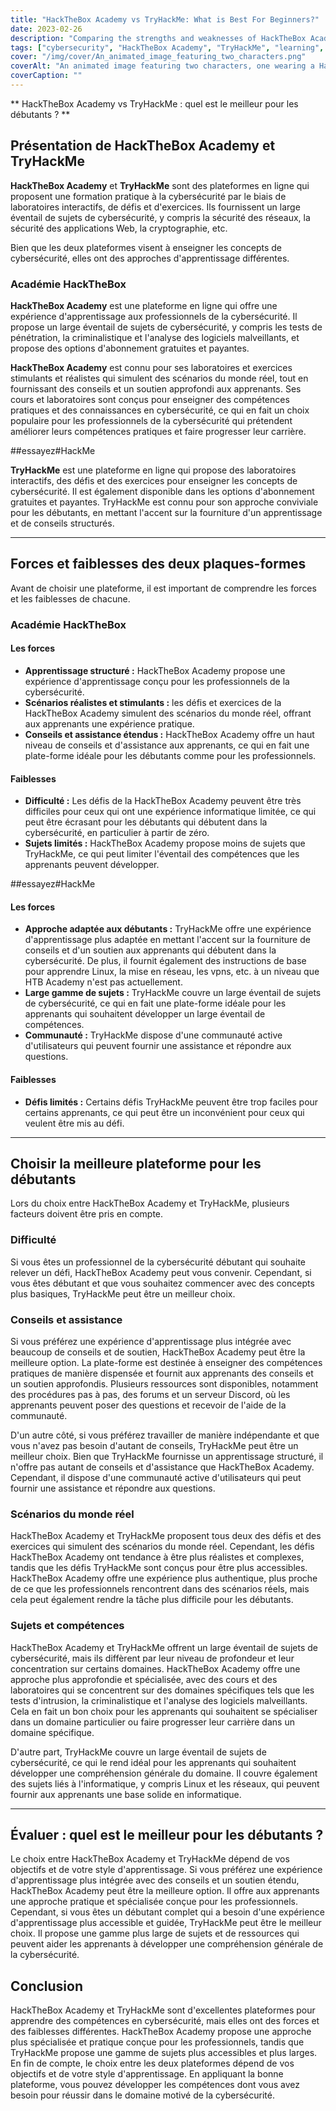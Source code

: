 ```yaml
---
title: "HackTheBox Academy vs TryHackMe: What is Best For Beginners?"
date: 2023-02-26
description: "Comparing the strengths and weaknesses of HackTheBox Academy and TryHackMe to help beginners choose the best platform for learning cybersecurity skills."
tags: ["cybersecurity", "HackTheBox Academy", "TryHackMe", "learning", "beginner", "interactive labs", "challenges", "exercises", "guidance", "support", "real-world scenarios", "skills", "network security", "web application security", "cryptography", "programming", "community", "online learning", "structured learning"]
cover: "/img/cover/An_animated_image_featuring_two_characters.png"
coverAlt: "An animated image featuring two characters, one wearing a HackTheBox Academy shirt and the other wearing a TryHackMe shirt, each with a thought bubble above their head containing a relevant symbol for their platform and both characters standing on a see-saw that is balanced in the middle."
coverCaption: ""
---
```


 ** HackTheBox Academy vs TryHackMe : quel est le meilleur pour les débutants ? **  ## Présentation de HackTheBox Academy et TryHackMe  **HackTheBox Academy** et **TryHackMe** sont des plateformes en ligne qui proposent une formation pratique à la cybersécurité par le biais de laboratoires interactifs, de défis et d'exercices. Ils fournissent un large éventail de sujets de cybersécurité, y compris la sécurité des réseaux, la sécurité des applications Web, la cryptographie, etc.  Bien que les deux plateformes visent à enseigner les concepts de cybersécurité, elles ont des approches d'apprentissage différentes.  ### Académie HackTheBox  **HackTheBox Academy** est une plateforme en ligne qui offre une expérience d'apprentissage aux professionnels de la cybersécurité. Il propose un large éventail de sujets de cybersécurité, y compris les tests de pénétration, la criminalistique et l'analyse des logiciels malveillants, et propose des options d'abonnement gratuites et payantes.  **HackTheBox Academy** est connu pour ses laboratoires et exercices stimulants et réalistes qui simulent des scénarios du monde réel, tout en fournissant des conseils et un soutien approfondi aux apprenants. Ses cours et laboratoires sont conçus pour enseigner des compétences pratiques et des connaissances en cybersécurité, ce qui en fait un choix populaire pour les professionnels de la cybersécurité qui prétendent améliorer leurs compétences pratiques et faire progresser leur carrière.  ##essayez#HackMe  **TryHackMe** est une plateforme en ligne qui propose des laboratoires interactifs, des défis et des exercices pour enseigner les concepts de cybersécurité. Il est également disponible dans les options d'abonnement gratuites et payantes. TryHackMe est connu pour son approche conviviale pour les débutants, en mettant l'accent sur la fourniture d'un apprentissage et de conseils structurés.  ______  ## Forces et faiblesses des deux plaques-formes  Avant de choisir une plateforme, il est important de comprendre les forces et les faiblesses de chacune.  ### Académie HackTheBox  #### Les forces  - **Apprentissage structuré :** HackTheBox Academy propose une expérience d'apprentissage conçu pour les professionnels de la cybersécurité. - **Scénarios réalistes et stimulants :** les défis et exercices de la HackTheBox Academy simulent des scénarios du monde réel, offrant aux apprenants une expérience pratique. - **Conseils et assistance étendus :** HackTheBox Academy offre un haut niveau de conseils et d'assistance aux apprenants, ce qui en fait une plate-forme idéale pour les débutants comme pour les professionnels.  #### Faiblesses  - **Difficulté :** Les défis de la HackTheBox Academy peuvent être très difficiles pour ceux qui ont une expérience informatique limitée, ce qui peut être écrasant pour les débutants qui débutent dans la cybersécurité, en particulier à partir de zéro. - **Sujets limités :** HackTheBox Academy propose moins de sujets que TryHackMe, ce qui peut limiter l'éventail des compétences que les apprenants peuvent développer.  ##essayez#HackMe  #### Les forces  - **Approche adaptée aux débutants :** TryHackMe offre une expérience d'apprentissage plus adaptée en mettant l'accent sur la fourniture de conseils et d'un soutien aux apprenants qui débutent dans la cybersécurité. De plus, il fournit également des instructions de base pour apprendre Linux, la mise en réseau, les vpns, etc. à un niveau que HTB Academy n'est pas actuellement. - **Large gamme de sujets :** TryHackMe couvre un large éventail de sujets de cybersécurité, ce qui en fait une plate-forme idéale pour les apprenants qui souhaitent développer un large éventail de compétences. - **Communauté :** TryHackMe dispose d'une communauté active d'utilisateurs qui peuvent fournir une assistance et répondre aux questions.  #### Faiblesses  - **Défis limités :** Certains défis TryHackMe peuvent être trop faciles pour certains apprenants, ce qui peut être un inconvénient pour ceux qui veulent être mis au défi.  ______  ## Choisir la meilleure plateforme pour les débutants  Lors du choix entre HackTheBox Academy et TryHackMe, plusieurs facteurs doivent être pris en compte.  ### Difficulté  Si vous êtes un professionnel de la cybersécurité débutant qui souhaite relever un défi, HackTheBox Academy peut vous convenir. Cependant, si vous êtes débutant et que vous souhaitez commencer avec des concepts plus basiques, TryHackMe peut être un meilleur choix.  ### Conseils et assistance  Si vous préférez une expérience d'apprentissage plus intégrée avec beaucoup de conseils et de soutien, HackTheBox Academy peut être la meilleure option. La plate-forme est destinée à enseigner des compétences pratiques de manière dispensée et fournit aux apprenants des conseils et un soutien approfondis. Plusieurs ressources sont disponibles, notamment des procédures pas à pas, des forums et un serveur Discord, où les apprenants peuvent poser des questions et recevoir de l'aide de la communauté.  D'un autre côté, si vous préférez travailler de manière indépendante et que vous n'avez pas besoin d'autant de conseils, TryHackMe peut être un meilleur choix. Bien que TryHackMe fournisse un apprentissage structuré, il n'offre pas autant de conseils et d'assistance que HackTheBox Academy. Cependant, il dispose d'une communauté active d'utilisateurs qui peut fournir une assistance et répondre aux questions.  ### Scénarios du monde réel  HackTheBox Academy et TryHackMe proposent tous deux des défis et des exercices qui simulent des scénarios du monde réel. Cependant, les défis HackTheBox Academy ont tendance à être plus réalistes et complexes, tandis que les défis TryHackMe sont conçus pour être plus accessibles. HackTheBox Academy offre une expérience plus authentique, plus proche de ce que les professionnels rencontrent dans des scénarios réels, mais cela peut également rendre la tâche plus difficile pour les débutants.  ### Sujets et compétences  HackTheBox Academy et TryHackMe offrent un large éventail de sujets de cybersécurité, mais ils diffèrent par leur niveau de profondeur et leur concentration sur certains domaines. HackTheBox Academy offre une approche plus approfondie et spécialisée, avec des cours et des laboratoires qui se concentrent sur des domaines spécifiques tels que les tests d'intrusion, la criminalistique et l'analyse des logiciels malveillants. Cela en fait un bon choix pour les apprenants qui souhaitent se spécialiser dans un domaine particulier ou faire progresser leur carrière dans un domaine spécifique.  D'autre part, TryHackMe couvre un large éventail de sujets de cybersécurité, ce qui le rend idéal pour les apprenants qui souhaitent développer une compréhension générale du domaine. Il couvre également des sujets liés à l'informatique, y compris Linux et les réseaux, qui peuvent fournir aux apprenants une base solide en informatique.  ______  ## Évaluer : quel est le meilleur pour les débutants ?  Le choix entre HackTheBox Academy et TryHackMe dépend de vos objectifs et de votre style d'apprentissage. Si vous préférez une expérience d'apprentissage plus intégrée avec des conseils et un soutien étendu, HackTheBox Academy peut être la meilleure option. Il offre aux apprenants une approche pratique et spécialisée conçue pour les professionnels. Cependant, si vous êtes un débutant complet qui a besoin d'une expérience d'apprentissage plus accessible et guidée, TryHackMe peut être le meilleur choix. Il propose une gamme plus large de sujets et de ressources qui peuvent aider les apprenants à développer une compréhension générale de la cybersécurité.  ## Conclusion  HackTheBox Academy et TryHackMe sont d'excellentes plateformes pour apprendre des compétences en cybersécurité, mais elles ont des forces et des faiblesses différentes. HackTheBox Academy propose une approche plus spécialisée et pratique conçue pour les professionnels, tandis que TryHackMe propose une gamme de sujets plus accessibles et plus larges. En fin de compte, le choix entre les deux plateformes dépend de vos objectifs et de votre style d'apprentissage. En appliquant la bonne plateforme, vous pouvez développer les compétences dont vous avez besoin pour réussir dans le domaine motivé de la cybersécurité. 